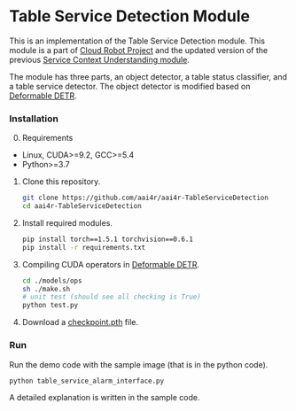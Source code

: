 # Table Service Detection Module

This is an implementation of the Table Service Detection module.
This module is a part of [Cloud Robot Project](https://github.com/aai4r/aai4r-master) and the updated version of the previous [Service Context Understanding module](https://github.com/aai4r/aai4r-ServiceContextUnderstanding).

The module has three parts, an object detector, a table status classifier, and a table service detector.
The object detector is modified based on [Deformable DETR](https://github.com/fundamentalvision/Deformable-DETR).

### Installation
0. Requirements
* Linux, CUDA>=9.2, GCC>=5.4
* Python>=3.7

1. Clone this repository.
    ```bash
    git clone https://github.com/aai4r/aai4r-TableServiceDetection
    cd aai4r-TableServiceDetection
    ```

2. Install required modules.
    ```bash
    pip install torch==1.5.1 torchvision==0.6.1
    pip install -r requirements.txt
    ```

3. Compiling CUDA operators in [Deformable DETR](https://github.com/fundamentalvision/Deformable-DETR).
    ```bash
    cd ./models/ops
    sh ./make.sh
    # unit test (should see all checking is True)
    python test.py
    ```

4. Download a [checkpoint.pth](https://drive.google.com/file/d/1vjt8Jdhn6jatX66z0pWGJDmlPJTmi4F8/view?usp=sharing) file.

   
### Run
Run the demo code with the sample image (that is in the python code).
   ```bash
   python table_service_alarm_interface.py
   ```
A detailed explanation is written in the sample code.
